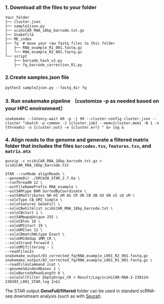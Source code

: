 ### 1. Download all the files to your folder
```
Your_folder
├── cluster.json
├── sample2json.py
├── sciHiCAR_RNA_18bp_barcode.txt.gz
├── Snakefile
├── ME_index
├── fq  # move your raw fastq files to this folder
│   ├── RNA_example_R1_001.fastq.gz
│   └── RNA_example_R2_001.fastq.gz
└── script
    ├── barcode_hash_v2.py
    ├── fq_barcode_correction_R1.py
```

### 2.Create samples.json file

`python3 sample2json.py --fastq_dir fq`

### 3. Run snakemake pipeline （customize -p as needed based on your HPC environment）

`snakemake --latency-wait 60 -p -j 99 --cluster-config cluster.json --cluster "sbatch -p common -J {cluster.job} --mem={cluster.mem} -N 1 -n {threads} -o {cluster.out} -e {cluster.err} " &> log &`

### 4. Align reads to the genome and generate a filtered matrix folder that includes the files `barcodes.tsv`, `features.tsv`, and `matrix.mtx`
```
gunzip -c sciHiCAR_RNA_18bp_barcode.txt.gz > sciHiCAR_RNA_18bp_barcode.txt

STAR --runMode alignReads \
--genomeDir ./GRCm38_STAR_2.7.6a \
--runThreadN 12 \
--outFileNamePrefix RNA_example \
--outSAMtype BAM SortedByCoordinate \
--outSAMattributes NH HI nM AS CR UR CB UB GX GN sS sQ sM \
--soloType CB_UMI_Simple \
--soloFeatures GeneFull \
--soloCBwhitelist sciHiCAR_RNA_18bp_barcode.txt \
--soloCBstart 1 \
--outSAMmapqUnique 255 \
--soloCBlen 18 \
--soloUMIstart 19 \
--soloUMIlen 12 \
--soloCBmatchWLtype Exact \
--soloUMIdedup 1MM_CR \
--soloStrand Forward \
--soloUMIfiltering - \
--readFilesIn snakemake_output/03_corrected_fq/RNA_example_L001_R2_001.fastq.gz snakemake_output/03_corrected_fq/RNA_example_L001_R1_001.fastq.gz \
--readFilesCommand zcat \
--genomeSAindexNbases 2 \
--soloBarcodeReadLength 0 \
--soloCellFilter EmptyDrops_CR > Result/Log/sciHiCAR-RNA-2-230124-230303_L001_STAR.log 2>&1
```
The STAR output **GeneFull/filtered** folder can be used in standard scRNA-seq downstream analysis (such as with [Seurat](https://satijalab.org/seurat/articles/pbmc3k_tutorial)).
